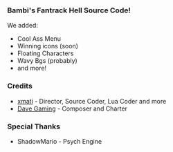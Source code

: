 ### Bambi's Fantrack Hell Source Code!

We added:
*  Cool Ass Menu
*  Winning icons (soon)
*  Floating Characters
*  Wavy Bgs (probably)
*  and more!

### Credits
* [xmati](https://www.youtube.com/channel/UCnDaqcfVnYu9qZxkxeeYkrQ) - Director, Source Coder, Lua Coder and more
* [Dave Gaming](https://www.youtube.com/channel/UCQWR_aKT4ITLA26OxmfD43A) - Composer and Charter
### Special Thanks
* ShadowMario - Psych Engine 

